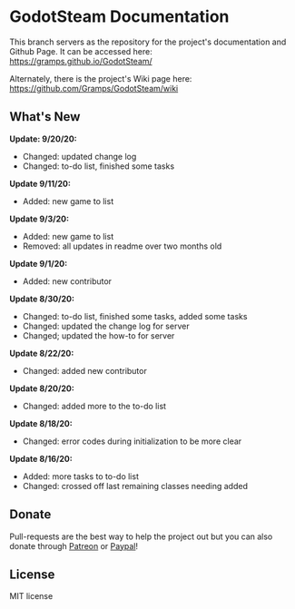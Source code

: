 # GodotSteam Documentation

This branch servers as the repository for the project's documentation and Github Page. It can be accessed here: https://gramps.github.io/GodotSteam/

Alternately, there is the project's Wiki page here: https://github.com/Gramps/GodotSteam/wiki

What's New
-------------
**Update: 9/20/20:**
- Changed: updated change log
- Changed: to-do list, finished some tasks

**Update 9/11/20:**
- Added: new game to list

**Update 9/3/20:**
- Added: new game to list
- Removed: all updates in readme over two months old

**Update 9/1/20:**
- Added: new contributor

**Update 8/30/20:**
- Changed: to-do list, finished some tasks, added some tasks
- Changed: updated the change log for server
- Changed; updated the how-to for server

**Update 8/22/20:**
- Changed: added new contributor

**Update 8/20/20:**
- Changed: added more to the to-do list

**Update 8/18/20:**
- Changed: error codes during initialization to be more clear

**Update 8/16/20:**
- Added: more tasks to to-do list
- Changed: crossed off last remaining classes needing added

Donate
-------------
Pull-requests are the best way to help the project out but you can also donate through [Patreon](https://patreon.com/coaguco) or [Paypal](https://www.paypal.me/sithlordkyle)!

License
-------------
MIT license